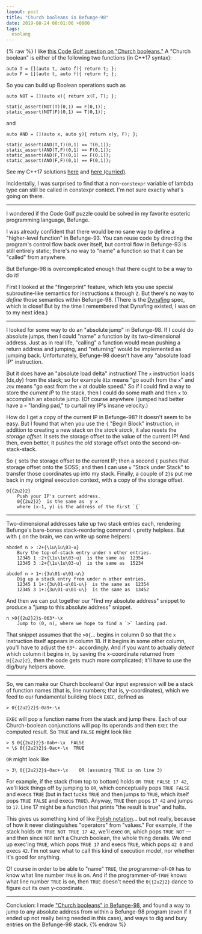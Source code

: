 ```yaml
---
layout: post
title: "Church booleans in Befunge-98"
date: 2019-08-24 00:01:00 +0000
tags:
  esolang
---
```


{% raw %}
I like [this Code Golf question on "Church booleans."](https://codegolf.stackexchange.com/questions/190325/church-booleans)
A "Church boolean" is either of the following two functions (in C++17 syntax):

    auto T = [](auto t, auto f){ return t; };
    auto F = [](auto t, auto f){ return f; };

So you can build up Boolean operations such as

    auto NOT = [](auto x){ return x(F, T); };

    static_assert(NOT(T)(0,1) == F(0,1));
    static_assert(NOT(F)(0,1) == T(0,1));

and

    auto AND = [](auto x, auto y){ return x(y, F); };

    static_assert(AND(T,T)(0,1) == T(0,1));
    static_assert(AND(T,F)(0,1) == F(0,1));
    static_assert(AND(F,T)(0,1) == F(0,1));
    static_assert(AND(F,F)(0,1) == F(0,1));

See my C++17 solutions [here](https://codegolf.stackexchange.com/a/190384/11791)
and [here (curried)](https://codegolf.stackexchange.com/a/190444/11791).

Incidentally, I was surprised to find that a non-`constexpr` variable
of lambda type can still be called in constexpr context. I'm not sure
exactly what's going on there.

----

I wondered if the Code Golf puzzle could be solved in my favorite esoteric
programming language, Befunge.

I was already confident that there would be no sane way to define a
"higher-level function" in Befunge-93. You can reuse code by directing
the program's control flow back over itself, but control flow
in Befunge-93 is still entirely static; there's no way to "name" a
function so that it can be "called" from anywhere.

But Befunge-98 is overcomplicated enough that there ought to be a way
to do it!

First I looked at the "fingerprint" feature, which lets you use
special subroutine-like semantics for instructions `A` through `Z`.
But there's no way to _define_ those semantics within Befunge-98.
(There is the [Dynafing](http://www.club.cc.cmu.edu/~ajo/funge/dynafing-mirror.html) spec,
which is close! But by the time I remembered that Dynafing existed, I was on to my next
idea.)

----

I looked for some way to do an "absolute jump" in Befunge-98.
If I could do absolute jumps, then I could "name" a function by
its two-dimensional address. Just as in real life, "calling" a function
would mean pushing a return address and jumping, and "returning"
would be implemented as jumping back. Unfortunately, Befunge-98
doesn't have any "absolute load IP" instruction.

But it does have an "absolute load delta" instruction! The `x` instruction
loads (dx,dy) from the stack; so for example `01x` means "go south from the `x`"
and `20x` means "go east from the `x` at double speed." So if I could find a
way to store the _current IP_ to the stack, then I could do some math and then
`x` to accomplish an absolute jump. (Of course anywhere I jumped had better
have a `>` "landing pad," to curtail my IP's insane velocity.)

How do I get a copy of the current IP in Befunge-98?
It doesn't seem to be easy. But I found that when you use the `{` "Begin Block"
instruction, in addition to creating a new stack on the _stack stack_,
it also resets the _storage offset_. It sets the storage offset to the value of
the current IP! And then, even better, it pushes the _old_ storage offset onto
the second-on-stack-stack.

So `{` sets the storage offset to the current IP;
then a second `{` pushes that storage offset onto the SOSS;
and then I can use `u` "Stack under Stack" to transfer those coordinates
up into my stack. Finally, a couple of `2}`s put me back in my original
execution context, with a copy of the storage offset.

    0{{2u2}2}
        Push your IP's current address.
        0{{2u2}2}  is the same as  y x
        where (x-1, y) is the address of the first `{`

----

Two-dimensional addresses take up two stack entries each, rendering Befunge's
bare-bones stack-reordering command `\` pretty helpless. But with `{` on the brain,
we can write up some helpers:

    abcdef n > :2+{\1u\1u\03-u}
        Bury the top-of-stack entry under n other entries.
        12345 1 :2+{\1u\1u\03-u}  is the same as  12354
        12345 3 :2+{\1u\1u\03-u}  is the same as  15234

    abcdef n > 1+:{3u\01-u\01-u\}
        Dig up a stack entry from under n other entries.
        12345 1 1+:{3u\01-u\01-u\}  is the same as  12354
        12345 3 1+:{3u\01-u\01-u\}  is the same as  13452

And then we can put together our "find my absolute address"
snippet to produce a "jump to this absolute address" snippet.

    n >0{{2u2}2}$-063*-\x
        Jump to (0, n), where we hope to find a `>` landing pad.

That snippet assumes that the `>0{`... begins in
column 0 so that the `x` instruction itself appears in column
18. If it begins in some other column, you'll have to
adjust the `63*-` accordingly. And if you want to actually _detect_
which column it begins in, by saving the x-coordinate returned from
`0{{2u2}2}`, then the code gets much more complicated; it'll have to
use the dig/bury helpers above.

----

So, we can make our Church booleans! Our input expression will be
a stack of function names (that is, line numbers; that is, y-coordinates),
which we feed to our fundamental building block `EXEC`, defined as

    > 0{{2u2}2}$-0a9+-\x

`EXEC` will pop a function name from the stack and jump there. Each of our
Church-boolean conjunctions will pop its operands and then `EXEC` the computed
result. So `TRUE` and `FALSE` might look like

    > $ 0{{2u2}2}$-0ab+-\x  FALSE
    > \$ 0{{2u2}2}$-0ac+-\x  TRUE

`OR` might look like

    > 3\ 0{{2u2}2}$-0ac+-\x    OR (assuming TRUE is on line 3)

For example, if the stack (from top to bottom) holds `OR TRUE FALSE 17 42`, we'll kick
things off by jumping to `OR`, which conceptually pops `TRUE FALSE` and execs `TRUE`
(but in fact tucks `TRUE` and then jumps to `TRUE`, which itself pops `TRUE FALSE`
and execs `TRUE`). Anyway, `TRUE` then pops `17 42` and jumps to `17`.
Line 17 might be a function that prints "the result is true" and halts.

This gives us something kind of like [Polish notation](https://en.wikipedia.org/wiki/Polish_notation)...
but not really, because of how it never distinguishes "operators" from "values."
For example, if the stack holds `OR TRUE NOT TRUE 17 42`, we'll exec `OR`, which pops
`TRUE NOT` — and then since `NOT` isn't a Church boolean, the whole thing derails.
We end up exec'ing `TRUE`, which pops `TRUE 17` and execs `TRUE`, which pops `42 0`
and execs `42`. I'm not sure what to call this kind of execution model, nor whether
it's good for anything.

Of course in order to be able to "name" `TRUE`, the programmer-of-`OR` has to know what line number
`TRUE` is on. And if the programmer-of-`TRUE` knows what line number `TRUE` is on,
then `TRUE` doesn't need the `0{{2u2}2}` dance to figure out its own y-coordinate.

----

Conclusion: I made ["Church booleans" in Befunge-98](https://codegolf.stackexchange.com/questions/190325/church-booleans/190810),
and found a way to jump to any absolute address from within a Befunge-98 program
(even if it ended up not really being needed in this case), and ways to dig and bury
entries on the Befunge-98 stack.
{% endraw %}
